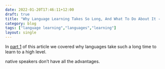 ```yaml
---
date: 2022-01-20T17:46:11+12:00
draft: true
title: "Why Language Learning Takes So Long, And What To Do About It - Part 2"
category: blog
tags: ["language learning","languages","learning"]
layout: single
---
```


In [part 1](https://sajforbes.github.io/why-language-learning-takes-so-long-and-what-to-do-about-it-part-1/) of this article we covered why languages take such a long time to learn to a high level.

native speakers don’t have all the advantages.
